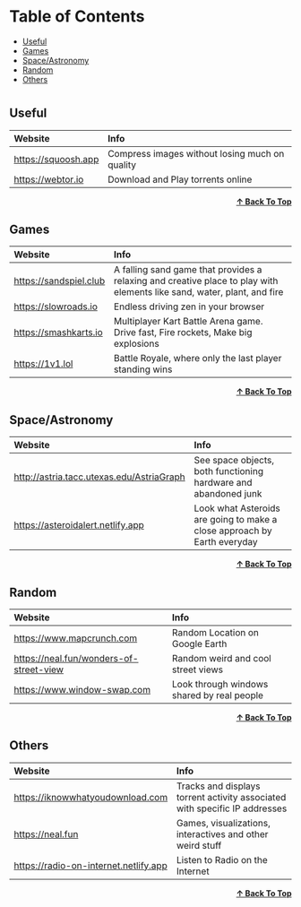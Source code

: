 # Table of Contents

- [Useful](#useful)
- [Games](#games)
- [Space/Astronomy](#spaceastronomy)
- [Random](#random)
- [Others](#others)

#

## Useful
| Website | Info |
| :- | :- |
| https://squoosh.app | Compress images without losing much on quality |
| https://webtor.io | Download and Play torrents online |

<div align="right">
    <b><a href="#table-of-contents">↑ Back To Top</a></b>
</div>

## Games
| Website | Info |
| :- | :- |
| https://sandspiel.club | A falling sand game that provides a relaxing and creative place to play with elements like sand, water, plant, and fire |
| https://slowroads.io | Endless driving zen in your browser |
| https://smashkarts.io | Multiplayer Kart Battle Arena game. Drive fast, Fire rockets, Make big explosions |
| https://1v1.lol | Battle Royale, where only the last player standing wins |

<div align="right">
    <b><a href="#table-of-contents">↑ Back To Top</a></b>
</div>

## Space/Astronomy
| Website | Info |
| :- | :- |
| http://astria.tacc.utexas.edu/AstriaGraph | See space objects, both functioning hardware and abandoned junk |
| https://asteroidalert.netlify.app | Look what Asteroids are going to make a close approach by Earth everyday |

<div align="right">
    <b><a href="#table-of-contents">↑ Back To Top</a></b>
</div>

## Random
| Website | Info |
| :- | :- |
| https://www.mapcrunch.com | Random Location on Google Earth |
| https://neal.fun/wonders-of-street-view | Random weird and cool street views |
| https://www.window-swap.com | Look through windows shared by real people |

<div align="right">
    <b><a href="#table-of-contents">↑ Back To Top</a></b>
</div>

## Others
| Website | Info |
| :- | :- |
| https://iknowwhatyoudownload.com | Tracks and displays torrent activity associated with specific IP addresses |
| https://neal.fun | Games, visualizations, interactives and other weird stuff |
| https://radio-on-internet.netlify.app | Listen to Radio on the Internet |

<div align="right">
    <b><a href="#table-of-contents">↑ Back To Top</a></b>
</div>

